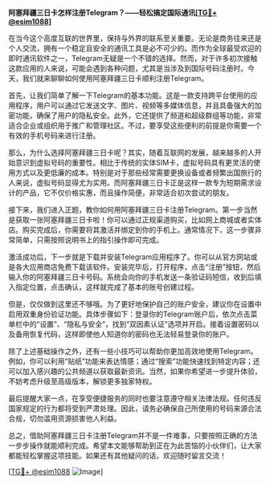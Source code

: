 **阿塞拜疆三日卡怎样注册Telegram？——轻松搞定国际通讯[[TG💪+ @esim1088](https://t.me/s/esim1088)]**

在当今这个高度互联的世界里，保持与外界的联系至关重要。无论是商务往来还是个人交流，拥有一个稳定且安全的通讯工具是必不可少的。而作为全球最受欢迎的即时通讯软件之一，Telegram无疑是一个不错的选择。然而，对于许多初次接触这款应用的人来说，可能会遇到各种问题，尤其是当涉及到国际号码注册时。今天，我们就来聊聊如何使用阿塞拜疆三日卡顺利注册Telegram。

首先，让我们简单了解一下Telegram的基本功能。这是一款支持跨平台使用的应用程序，用户可以通过它发送文字、图片、视频等多媒体信息，并且具备强大的加密功能，确保了用户的隐私安全。此外，它还提供了频道和超级群组等功能，非常适合企业或组织用于推广和管理社区。不过，要享受这些便利的前提是你需要一个有效的手机号码来进行注册。

那么，为什么选择阿塞拜疆三日卡呢？其实，随着互联网的发展，越来越多的人开始意识到虚拟号码的重要性。相比于传统的实体SIM卡，虚拟号码具有更灵活的使用方式以及更低廉的成本。特别是对于那些经常需要更换设备或者频繁出国旅行的人来说，虚拟号码显得尤为实用。而阿塞拜疆三日卡正是这样一款专为短期需求设计的产品，它不仅价格实惠，而且操作简便，非常适合初次尝试的朋友。

接下来，我们进入正题，教你如何用阿塞拜疆三日卡注册Telegram。第一步当然是获取一张阿塞拜疆三日卡啦！你可以通过正规渠道购买，比如网上商城或者实体店。购买完成后，你需要将其激活并绑定到你的手机上。通常情况下，这一步骤非常简单，只需按照说明书上的指引操作即可完成。

激活成功后，下一步就是下载并安装Telegram应用程序了。你可以从官方网站或是各大应用商店免费下载该软件。安装完毕后，打开程序，点击“注册”按钮，然后输入你的阿塞拜疆三日卡号码。系统会向你的手机发送一条验证码短信，收到后填入指定位置，点击确认，这样就完成了基本的账号创建过程。

但是，仅仅做到这里还不够哦。为了更好地保护自己的账户安全，建议你在设置中启用双重身份验证功能。具体步骤如下：登录你的Telegram账户后，依次点击菜单栏中的“设置”、“隐私与安全”，找到“双因素认证”选项并开启。接着设置密码以及备用恢复代码，这样即使他人知道你的密码也无法轻易登录你的账户。

除了上述基础操作之外，还有一些小技巧可以帮助你更加高效地使用Telegram。例如，你可以利用“贴纸”功能来表达情感；通过“搜索”功能快速找到特定内容；还可以加入感兴趣的公共频道以获取最新资讯。当然，如果你希望进一步提升体验，不妨考虑升级至高级版本，解锁更多独家特权。

最后提醒大家一点，在享受便捷服务的同时也要注意遵守相关法律法规。任何违反国家规定的行为都将受到严肃处理。因此，请务必确保自己所使用的号码来源合法合规，切勿滥用资源损害他人利益。

总之，借助阿塞拜疆三日卡注册Telegram并不是一件难事，只要按照正确的方法一步步操作就能顺利完成。希望本文能够帮助到正在为此苦恼的小伙伴们，让大家都能轻松掌握这项技能。如果还有其他疑问的话，欢迎随时留言交流！

[[TG💪+ @esim1088](https://t.me/s/esim1088) ![Image](https://i.postimg.cc/4NQfJmqS/Snipaste-2025-05-13-00-14-12.png)]